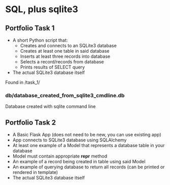 # SQL, plus sqlite3

## Portfolio Task 1

- A short Python script that:
  - Creates and connects to an SQLite3 database
  - Creates at least one table in said database
  - Inserts at least three records into database
  - Selects a record/records from database
  - Prints results of SELECT query 
- The actual SQLite3 database itself

Found in /task_1/

### db/database_created_from_sqlite3_cmdline.db 

Database created with sqlite command line

## Portfolio Task 2

- A Basic Flask App (does not need to be new, you can use existing app)
- App connects to SQLite3 database using SQLAlchemy
- At least one example of a Model that represents a database table in your database
- Model must contain appropriate __repr__ method
- An example of a record being created in table using said Model
- An example of querying database to return all records (can be printed or rendered in template)
- The actual SQLite3 database itself
